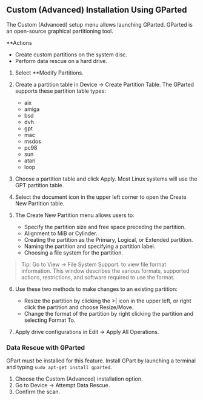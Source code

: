 ## Custom (Advanced) Installation Using GParted

The Custom (Advanced) setup menu allows launching GParted. GParted is an open-source graphical partitioning tool.

**Actions
- Create custom partitions on the system disc.
- Perform data rescue on a hard drive.

1. Select **Modify Partitions.

2. Create a partition table in Device -> Create Partition Table. The GParted supports these partition table types: 

    - aix
    - amiga
    - bsd
    - dvh
    - gpt
    - mac
    - msdos
    - pc98
    - sun
    - atari
    - loop

3. Choose a partition table and click Apply. Most Linux systems will use the GPT partition table.

4. Select the document icon in the upper left corner to open the Create New Partition table.

5. The Create New Partition menu allows users to:

	- Specify the partition size and free space preceding the partition. 
	- Alignment to MiB or Cylinder. 
	- Creating the partition as the Primary, Logical, or Extended partition.
	- Naming the partition and specifying a partition label.
	- Choosing a file system for the partition.

> Tip: Go to View -> File System Support. to view file format information. This window describes the various formats, supported actions, restrictions, and software required to use the format. 

6. Use these two methods to make changes to an existing partition: 

    - Resize the partition by clicking the >| icon in the upper left, or right click the partition and choose Resize/Move.
    - Change the format of the partition by right clicking the partition and selecting Format To.

7. Apply drive configurations in Edit -> Apply All Operations.

### Data Rescue with GParted

GPart must be installed for this feature. Install GPart by launching a terminal and typing `sudo apt-get install gparted`.

1. Choose the Custom (Advanced) installation option.
2. Go to Device -> Attempt Data Rescue.
3. Confirm the scan.
